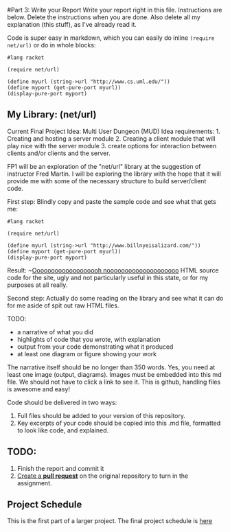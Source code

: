 
#Part 3: Write your Report
Write your report right in this file. Instructions are below. Delete the instructions when you are done. Also delete all my explanation (this stuff), as I've already read it.

Code is super easy in markdown, which you can easily do inline `(require net/url)` or do in whole blocks:
```
#lang racket

(require net/url)

(define myurl (string->url "http://www.cs.uml.edu/"))
(define myport (get-pure-port myurl))
(display-pure-port myport)
```

## My Library: (net/url)
Current Final Project Idea:  Multi User Dungeon (MUD)
Idea requirements: 
     1. Creating and hosting a server module
     2. Creating a client module that will play nice with the server module
     3. create options for interaction between clients and/or clients and the server.

FP1 will be an exploration of the "net/url" library at the suggestion of instructor Fred Martin.  I will be exploring the library with the hope that it will provide me with some of the necessary structure to build server/client code.


First step: Blindly copy and paste the sample code and see what that gets me:
```
#lang racket

(require net/url)

(define myurl (string->url "http://www.billnyeisalizard.com/"))
(define myport (get-pure-port myurl))
(display-pure-port myport)
```

Result: 
~[Ooooooooooooooooooh noooooooooooooooooooo](http://imgur.com/QoN8NgI "HTML source code for the site, ugly and not particularly useful in this state, or for my purposes at all really.")
HTML source code for the site, ugly and not particularly useful in this state, or for my purposes at all really.

Second step:  Actually do some reading on the library and see what it can do for me aside of spit out raw HTML files.

TODO:
* a narrative of what you did
* highlights of code that you wrote, with explanation
* output from your code demonstrating what it produced
* at least one diagram or figure showing your work

The narrative itself should be no longer than 350 words. Yes, you need at least one image (output, diagrams). Images must be embedded into this md file. We should not have to click a link to see it. This is github, handling files is awesome and easy!

Code should be delivered in two ways:

1. Full files should be added to your version of this repository.
1. Key excerpts of your code should be copied into this .md file, formatted to look like code, and explained.

## TODO:
1. Finish the report and commit it
2. [Create a **pull request**][pull-request] on the original repository to turn in the assignment.

## Project Schedule
This is the first part of a larger project. The final project schedule is [here][schedule]

<!-- Links -->
[schedule]: https://github.com/oplS16projects/FP-Schedule
[markdown]: https://help.github.com/articles/markdown-basics/
[forking]: https://guides.github.com/activities/forking/
[ref-clone]: http://gitref.org/creating/#clone
[ref-commit]: http://gitref.org/basic/#commit
[ref-push]: http://gitref.org/remotes/#push
[pull-request]: https://help.github.com/articles/creating-a-pull-request
